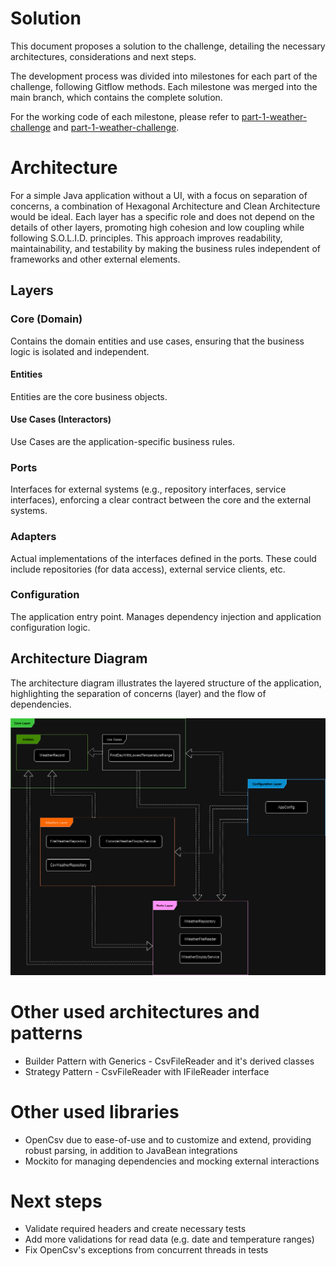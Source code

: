 # Solution

This document proposes a solution to the challenge, detailing the necessary architectures, considerations and next steps.

The development process was divided into milestones for each part of the challenge, following Gitflow methods. Each milestone was merged into the main branch, which contains the complete solution.

For the working code of each milestone, please refer to [part-1-weather-challenge](https://github.com/gcadeado/programming-challenge/tree/part-1-weather-challenge) and [part-1-weather-challenge](https://github.com/gcadeado/programming-challenge/tree/part-2-countries-challenge).

# Architecture

For a simple Java application without a UI, with a focus on separation of concerns, 
a combination of Hexagonal Architecture and Clean Architecture would be ideal. 
Each layer has a specific role and does not depend on the details of other layers, 
promoting high cohesion and low coupling while following S.O.L.I.D. principles. 
This approach improves readability, maintainability, and testability by 
making the business rules independent of frameworks and other external elements.

## Layers
### Core (Domain)

Contains the domain entities and use cases, ensuring that the business logic is isolated and independent.

#### Entities

Entities are the core business objects.

#### Use Cases (Interactors)

Use Cases are the application-specific business rules.

### Ports

Interfaces for external systems (e.g., repository interfaces, service interfaces), 
enforcing a clear contract between the core and the external systems.
### Adapters

Actual implementations of the interfaces defined in the ports.
These could include repositories (for data access), external service clients, etc.

### Configuration

The application entry point. Manages dependency injection and application configuration logic.

## Architecture Diagram

The architecture diagram illustrates the layered structure of the application,
highlighting the separation of concerns (layer) and the flow of dependencies.

<img src="bcxp-solution-diagram.png">

# Other used architectures and patterns
- Builder Pattern with Generics - CsvFileReader and it's derived classes
- Strategy Pattern - CsvFileReader with IFileReader interface

# Other used libraries
- OpenCsv due to ease-of-use and to customize and extend, providing robust parsing, in addition to JavaBean integrations
- Mockito for managing dependencies and mocking external interactions

# Next steps

- Validate required headers and create necessary tests
- Add more validations for read data (e.g. date and temperature ranges)
- Fix OpenCsv's exceptions from concurrent threads in tests

